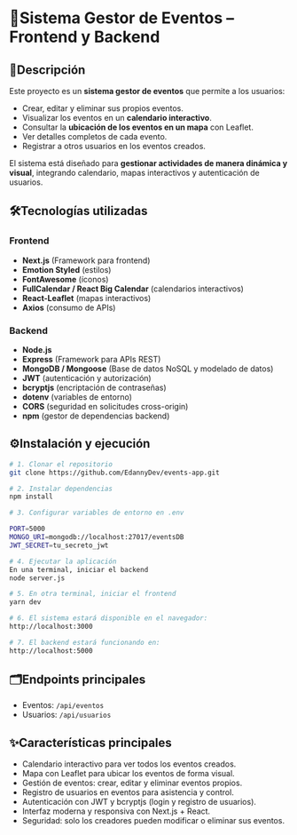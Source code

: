 # 🚀Sistema Gestor de Eventos – Frontend y Backend  

## 📌Descripción  
Este proyecto es un **sistema gestor de eventos** que permite a los usuarios:  
- Crear, editar y eliminar sus propios eventos.  
- Visualizar los eventos en un **calendario interactivo**.  
- Consultar la **ubicación de los eventos en un mapa** con Leaflet.  
- Ver detalles completos de cada evento.  
- Registrar a otros usuarios en los eventos creados.  

El sistema está diseñado para **gestionar actividades de manera dinámica y visual**, integrando calendario, mapas interactivos y autenticación de usuarios.  

## 🛠️Tecnologías utilizadas
### Frontend  
- **Next.js** (Framework para frontend)    
- **Emotion Styled** (estilos)  
- **FontAwesome** (íconos)  
- **FullCalendar / React Big Calendar** (calendarios interactivos)  
- **React-Leaflet** (mapas interactivos)  
- **Axios** (consumo de APIs)  

### Backend  
- **Node.js**  
- **Express** (Framework para APIs REST)  
- **MongoDB / Mongoose** (Base de datos NoSQL y modelado de datos)  
- **JWT** (autenticación y autorización)  
- **bcryptjs** (encriptación de contraseñas)  
- **dotenv** (variables de entorno)  
- **CORS** (seguridad en solicitudes cross-origin)
- **npm** (gestor de dependencias backend)

## ⚙️Instalación y ejecución  

```bash
# 1. Clonar el repositorio
git clone https://github.com/EdannyDev/events-app.git

# 2. Instalar dependencias
npm install

# 3. Configurar variables de entorno en .env

PORT=5000
MONGO_URI=mongodb://localhost:27017/eventsDB
JWT_SECRET=tu_secreto_jwt

# 4. Ejecutar la aplicación
En una terminal, iniciar el backend
node server.js

# 5. En otra terminal, iniciar el frontend
yarn dev

# 6. El sistema estará disponible en el navegador:
http://localhost:3000

# 7. El backend estará funcionando en:
http://localhost:5000

```

## 🗂️Endpoints principales
- Eventos: `/api/eventos`
- Usuarios: `/api/usuarios`

## ✨Características principales
- Calendario interactivo para ver todos los eventos creados.
- Mapa con Leaflet para ubicar los eventos de forma visual.
- Gestión de eventos: crear, editar y eliminar eventos propios.
- Registro de usuarios en eventos para asistencia y control.
- Autenticación con JWT y bcryptjs (login y registro de usuarios).
- Interfaz moderna y responsiva con Next.js + React.
- Seguridad: solo los creadores pueden modificar o eliminar sus eventos.
